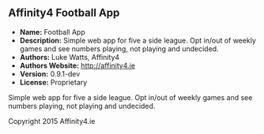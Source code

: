## Affinity4 Football App

- **Name:** Football App
- **Description:** Simple web app for five a side league. Opt in/out of weekly games and see numbers playing, not playing and undecided.
- **Authors:** Luke Watts, Affinity4
- **Authors Website:** http://affinity4.ie
- **Version:** 0.9.1-dev
- **License:** Proprietary

Simple web app for five a side league. Opt in/out of weekly games and see numbers playing, not playing and undecided.

Copyright 2015 Affinity4.ie


